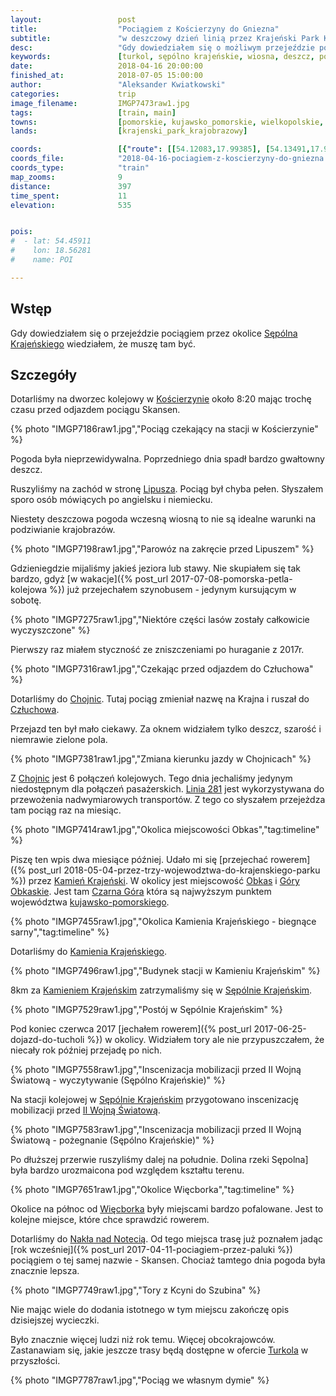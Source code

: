 ```yaml
---
layout:                 post
title:                  "Pociągiem z Kościerzyny do Gniezna"
subtitle:               "w deszczowy dzień linią przez Krajeński Park Krajobrazowy"
desc:                   "Gdy dowiedziałem się o możliwym przejeździe pociągiem przez Sępólno Krajeńskie od razu wiedziałem, że muszę skorzystać z tej możliwości. Niestety deszczowa pogoda zmniejszyła walory widokowe tej trasy."
keywords:               [turkol, sępólno krajeńskie, wiosna, deszcz, pochmurno, chojnice]
date:                   2018-04-16 20:00:00
finished_at:            2018-07-05 15:00:00
author:                 "Aleksander Kwiatkowski"
categories:             trip
image_filename:         IMGP7473raw1.jpg
tags:                   [train, main]
towns:                  [pomorskie, kujawsko_pomorskie, wielkopolskie, koscierzyna, lipusz, dziemiany, brusy, chojnice, czluchow, kamien_krajenski, sepolno_krajenskie, sosno, wiecbork, mrocza, naklo_nad_notecia, kcynia, wapno, damaslawek, janowiec_wielkopolski, mieleszyn, klecko, gniezno, lubowo, pobiedziska, swarzedz, poznan]
lands:                  [krajenski_park_krajobrazowy]

coords:                 [{"route": [[54.12083,17.99385], [54.13491,17.98321], [54.10332,17.77876], [54.07634,17.76614], [54.01803,17.78108], [53.96419,17.77455], [53.93029,17.73859], [53.85878,17.71173], [53.76837,17.59019], [53.70623,17.61731], [53.64298,17.54178], [53.53559,17.54762], [53.48148,17.53492], [53.38330,17.54899], [53.32285,17.42368], [53.24341,17.46247], [53.23602,17.57646], [53.14983,17.62521], [53.13665,17.58504], [53.07296,17.57371], [52.98418,17.49063], [52.90660,17.47552], [52.84070,17.49749], [52.75705,17.48616], [52.60531,17.54144], [52.53228,17.62796], [52.50554,17.48136], [52.46519,17.15554], [52.41370,16.95607]], "type": "train"}]
coords_file:            "2018-04-16-pociagiem-z-koscierzyny-do-gniezna.json"
coords_type:            "train"
map_zooms:              9
distance:               397
time_spent:             11
elevation:              535


pois:
#  - lat: 54.45911
#    lon: 18.56281
#    name: POI

---
```


[wiki-sepolno-krajenskie]: https://pl.wikipedia.org/wiki/S%C4%99p%C3%B3lno_Kraje%C5%84skie
[wiki-koscierzyna]: https://pl.wikipedia.org/wiki/Ko%C5%9Bcierzyna
[wiki-lipusz]: https://pl.wikipedia.org/wiki/Lipusz
[wiki-chojnice]: https://pl.wikipedia.org/wiki/Chojnice
[wiki-czluchow]: https://pl.wikipedia.org/wiki/Cz%C5%82uch%C3%B3w
[wiki-kamien-krajenski]: https://pl.wikipedia.org/wiki/Kamie%C5%84_Kraje%C5%84ski
[wiki-obkas]: https://pl.wikipedia.org/wiki/Obkas
[wiki-gory-obkaskie]: https://pl.wikipedia.org/wiki/G%C3%B3ry_Obkaskie
[wiki-kujawsko-pomorskie]: https://pl.wikipedia.org/wiki/Wojew%C3%B3dztwo_kujawsko-pomorskie
[wiki-2ww]: https://pl.wikipedia.org/wiki/II_wojna_%C5%9Bwiatowa
[wiki-wiecbork]: https://pl.wikipedia.org/wiki/Wi%C4%99cbork
[wiki-naklo]:https://pl.wikipedia.org/wiki/Nak%C5%82o_nad_Noteci%C4%85

[turkol]: http://www.turkol.pl/


## Wstęp

Gdy dowiedziałem się o przejeździe pociągiem przez okolice
[Sępólna Krajeńskiego][wiki-sepolno-krajenskie] wiedziałem, że muszę
tam być.

## Szczegóły

Dotarliśmy na dworzec kolejowy w [Kościerzynie][wiki-koscierzyna]
około 8:20 mając trochę czasu przed odjazdem pociągu Skansen.

{% photo "IMGP7186raw1.jpg","Pociąg czekający na stacji w Kościerzynie" %}

Pogoda była nieprzewidywalna. Poprzedniego dnia spadł bardzo gwałtowny
deszcz.

Ruszyliśmy na zachód w stronę [Lipusza][wiki-lipusz]. Pociąg był chyba pełen.
Słyszałem sporo osób mówiących po angielsku i niemiecku.

Niestety deszczowa pogoda wczesną wiosną to nie są idealne warunki na
podziwianie krajobrazów.

{% photo "IMGP7198raw1.jpg","Parowóz na zakręcie przed Lipuszem" %}

Gdzieniegdzie mijaliśmy jakieś jeziora lub stawy. Nie skupiałem się
tak bardzo, gdyż [w wakacje]({% post_url 2017-07-08-pomorska-petla-kolejowa %})
już przejechałem szynobusem - jedynym kursującym w sobotę.

{% photo "IMGP7275raw1.jpg","Niektóre części lasów zostały całkowicie wyczyszczone" %}

Pierwszy raz miałem styczność ze zniszczeniami po huraganie z 2017r.

{% photo "IMGP7316raw1.jpg","Czekając przed odjazdem do Człuchowa" %}

Dotarliśmy do [Chojnic][wiki-chojnice]. Tutaj pociąg zmieniał nazwę
na Krajna i ruszał do [Człuchowa][wiki-czluchow].

Przejazd ten był mało ciekawy. Za oknem widziałem tylko deszcz,
szarość i niemrawie zielone pola.

{% photo "IMGP7381raw1.jpg","Zmiana kierunku jazdy w Chojnicach" %}

Z [Chojnic][wiki-chojnice] jest 6 połączeń kolejowych. Tego dnia jechaliśmy
jedynym niedostępnym dla połączeń pasażerskich. [Linia 281][wiki-linia-281]
jest wykorzystywana do przewożenia nadwymiarowych transportów.
Z tego co słyszałem przejeżdza tam pociąg raz na miesiąc.

[wiki-linia-281]: https://pl.wikipedia.org/wiki/Linia_kolejowa_nr_281

{% photo "IMGP7414raw1.jpg","Okolica miejscowości Obkas","tag:timeline" %}

Piszę ten wpis dwa miesiące później. Udało mi się
[przejechać rowerem]({% post_url 2018-05-04-przez-trzy-wojewodztwa-do-krajenskiego-parku %})
przez [Kamień Krajeński][wiki-kamien-krajenski].
W okolicy jest miejscowość [Obkas][wiki-obkas] i
[Góry Obkaskie][wiki-gory-obkaskie].
Jest tam [Czarna Góra][wiki-czarna-gora] która są najwyższym punktem województwa
[kujawsko-pomorskiego][wiki-kujawsko-pomorskie].

[wiki-czarna-gora]: https://pl.wikipedia.org/wiki/Czarna_Góra_(Góry_Obkaskie)


{% photo "IMGP7455raw1.jpg","Okolica Kamienia Krajeńskiego - biegnące sarny","tag:timeline" %}

Dotarliśmy do [Kamienia Krajeńskiego][wiki-kamien-krajenski].

{% photo "IMGP7496raw1.jpg","Budynek stacji w Kamieniu Krajeńskim" %}

8km za [Kamieniem Krajeńskim][wiki-kamien-krajenski] zatrzymaliśmy się
w [Sępólnie Krajeńskim][wiki-sepolno-krajenskie].

{% photo "IMGP7529raw1.jpg","Postój w Sępólnie Krajeńskim" %}

Pod koniec czerwca 2017
[jechałem rowerem]({% post_url 2017-06-25-dojazd-do-tucholi %})
w okolicy. Widziałem tory ale nie przypuszczałem, że niecały rok
później przejadę po nich.

{% photo "IMGP7558raw1.jpg","Inscenizacja mobilizacji przed II Wojną Światową - wyczytywanie (Sępólno Krajeńskie)" %}

Na stacji kolejowej w [Sępólnie Krajeńskim][wiki-sepolno-krajenskie]
przygotowano inscenizację mobilizacji przed
[II Wojną Światową][wiki-2ww].

{% photo "IMGP7583raw1.jpg","Inscenizacja mobilizacji przed II Wojną Światową - pożegnanie (Sępólno Krajeńskie)" %}

Po dłuższej przerwie ruszyliśmy dalej na południe.
Dolina rzeki Sępolna] była bardzo urozmaicona pod
względem kształtu terenu.

{% photo "IMGP7651raw1.jpg","Okolice Więcborka","tag:timeline" %}

Okolice na północ od [Więcborka][wiki-wiecbork] były miejscami
bardzo pofalowane. Jest to kolejne miejsce, które chce sprawdzić rowerem.

Dotarliśmy do [Nakła nad Notecią][wiki-naklo]. Od tego miejsca
trasę już poznałem jadąc [rok wcześniej]({% post_url 2017-04-11-pociagiem-przez-paluki %})
pociągiem o tej samej nazwie - Skansen. Chociaż tamtego dnia pogoda
była znacznie lepsza.

{% photo "IMGP7749raw1.jpg","Tory z Kcyni do Szubina" %}

Nie mając wiele do dodania istotnego w tym miejscu zakończę opis
dzisiejszej wycieczki.

Było znacznie więcej ludzi niż rok temu. Więcej obcokrajowców.
Zastanawiam się, jakie jeszcze trasy będą dostępne w ofercie
[Turkola][turkol] w przyszłości.

{% photo "IMGP7787raw1.jpg","Pociąg we własnym dymie" %}

[tomasz-bracka-link]: https://www.salon24.pl/u/tomaszromanbracka/858865,pociag-pasazerski-retro-wjedzie-na-stacje-pkp-wiecbork-16-kwietnia-2018-r-o-godz-13-20
